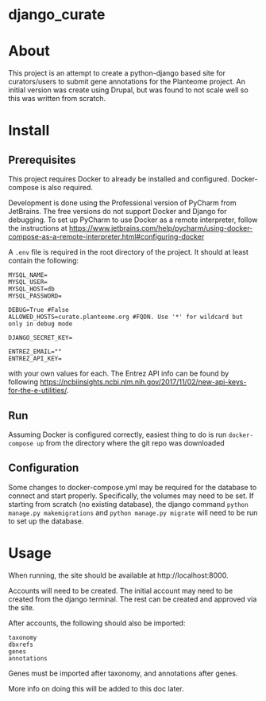 # django_curate

# About
This project is an attempt to create a python-django based site for curators/users to submit gene annotations for the Planteome project. An initial version was create using Drupal, but was found to not scale well so this was written from scratch.

# Install
## Prerequisites
This project requires Docker to already be installed and configured. Docker-compose is also required.

Development is done using the Professional version of PyCharm from JetBrains. The free versions do not support Docker and Django for debugging.
To set up PyCharm to use Docker as a remote interpreter, follow the instructions at https://www.jetbrains.com/help/pycharm/using-docker-compose-as-a-remote-interpreter.html#configuring-docker


A `.env` file is required in the root directory of the project. It should at least contain the following:
```
MYSQL_NAME=
MYSQL_USER=
MYSQL_HOST=db
MYSQL_PASSWORD=

DEBUG=True #False
ALLOWED_HOSTS=curate.planteome.org #FQDN. Use '*' for wildcard but only in debug mode

DJANGO_SECRET_KEY=

ENTREZ_EMAIL=""
ENTREZ_API_KEY=
```
with your own values for each. The Entrez API info can be found by following https://ncbiinsights.ncbi.nlm.nih.gov/2017/11/02/new-api-keys-for-the-e-utilities/.

## Run
Assuming Docker is configured correctly, easiest thing to do is run `docker-compose up` from the directory where the git repo was downloaded

## Configuration
Some changes to docker-compose.yml may be required for the database to connect and start properly. Specifically, the volumes may need to be set.
If starting from scratch (no existing database), the django command `python manage.py makemigrations` and `python manage.py migrate` will need to be run to set up the database.

# Usage
When running, the site should be available at http://localhost:8000.

Accounts will need to be created. The initial account may need to be created from the django terminal. The rest can be created and approved via the site.

After accounts, the following should also be imported:
```
taxonomy
dbxrefs
genes
annotations
```
Genes must be imported after taxonomy, and annotations after genes.

More info on doing this will be added to this doc later.
